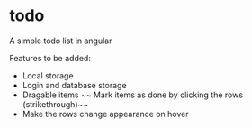 # todo
A simple todo list in angular

Features to be added:
- Local storage
- Login and database storage
- Dragable items
~~ Mark items as done by clicking the rows (strikethrough)~~
- Make the rows change appearance on hover
